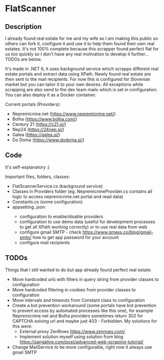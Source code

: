 # FlatScanner

## Description

I already found real estate for me and my wife so I am making this public so others can fork it, configure it and use it to help them found their own real estates. It's not 100% complete because this scrapper found perfect flat for us too quickly so I don't have any real motivation to develop it further... TODOs are below.

It's made in .NET 6, it uses background service which scrapps different real estate portals and extract data using XPath. Newly found real estate are then sent to the mail recipients. For now this is configured for Slovenian market but you can tailor it to your own desires. All exceptions while scrapping are also send to the dev team mails which is set in configuration. You can also deploy it as a Docker container.

Current portals (Providers):
 - Nepremicnine.net (https://www.nepremicnine.net/)
 - Bolha (https://www.bolha.com/)
 - Century 21 (https://c21.si/)
 - Nep24 (https://24nep.si/)
 - Galea (https://galea.si/)
 - Do Doma (https://www.dodoma.si/)

## Code

It's self-explanatory :)

Important files, folders, classes:
- FlatScannerService.cs (background service)
- Classes in Providers folder (eg. NepremicnineProvider.cs contains all logic to access nepremicnine.net portal and read data)
- Constants.cs (some configuration)
- appsetting.<env>.json:
  - configuration to enable/disable providers
  - configuration to use demo data (useful for development processes to get all XPath working correctly) or to use real data from web
  - configure gmail SMTP - check https://www.gmass.co/blog/gmail-smtp/ how to get app password for your account
  - configure mail recipients

## TODOs

Things that I still wanted to do but app already found perfect real estate:
- Move hardcoded urls with filters in query string from provider classes to configuration
- Move hardcoded filtering in cookies from provider classes to configuration
- Move intervals and timeouts from Constant class to configuration
- Create a bot prevention workaround (some portals have bot prevention to prevent access by automated processes like this one), for example Nepremicnine.net and Bolha providers sometimes return 302 for CAPTCHA solving url and maybe just 403 - Forbidden. My solutions for this were:
  - External proxy ZenRows https://www.zenrows.com/
  - Implement solution myself using solution from blog https://sangaline.com/post/advanced-web-scraping-tutorial/
- Change MailService to be more configurable, right now it always use gmail SMTP
